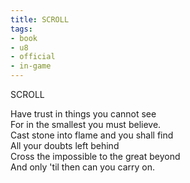 ```yaml
---
title: SCROLL
tags:
- book
- u8
- official
- in-game
---
```


SCROLL  
  
Have trust in things you cannot see  
For in the smallest you must believe.  
Cast stone into flame and you shall find  
All your doubts left behind  
Cross the impossible to the great beyond  
And only 'til then can you carry on.  